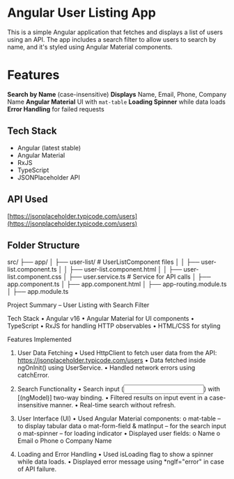 # Angular User Listing App

This is a simple Angular application that fetches and displays a list of users using an API. The app includes a search filter to allow users to search by name, and it's styled using Angular Material components.

# Features

 **Search by Name** (case-insensitive)
 **Displays** Name, Email, Phone, Company Name
 **Angular Material** UI with `mat-table`
 **Loading Spinner** while data loads
 **Error Handling** for failed requests


## Tech Stack

- Angular (latest stable)
- Angular Material
- RxJS
- TypeScript
- JSONPlaceholder API


## API Used

[https://jsonplaceholder.typicode.com/users](https://jsonplaceholder.typicode.com/users)



## Folder Structure  

src/
├── app/
│   ├── user-list/                 # UserListComponent files
│   │   ├── user-list.component.ts
│   │   ├── user-list.component.html
│   │   ├── user-list.component.css
│   ├── user.service.ts            # Service for API calls
│   ├── app.component.ts
│   ├── app.component.html
│   ├── app-routing.module.ts
│   ├── app.module.ts



 Project Summary – User Listing with Search Filter
 
Tech Stack
•	Angular v16 
•	Angular Material for UI components
•	TypeScript
•	RxJS for handling HTTP observables
•	HTML/CSS for styling

 Features Implemented
1. User Data Fetching
•	 Used HttpClient to fetch user data from the API:
       https://jsonplaceholder.typicode.com/users
•	 Data fetched inside ngOnInit() using UserService.
•	 Handled network errors using catchError.

3. Search Functionality
•	Search input (<input matInput>) with [(ngModel)] two-way binding.
•	 Filtered results on input event in a case-insensitive manner.
•	Real-time search without refresh.

5. User Interface (UI)
•	 Used Angular Material components:
     o	mat-table – to display tabular data
     o	mat-form-field & matInput – for the search input
     o	mat-spinner – for loading indicator
•	 Displayed user fields:
    o	Name
    o	Email
    o	Phone
    o	Company Name
6. Loading and Error Handling
•	 Used isLoading flag to show a spinner while data loads.
•	 Displayed error message using *ngIf="error" in case of API failure.



